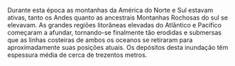 ﻿Durante esta época as montanhas da América do Norte e Sul estavam ativas, tanto os Andes quanto as ancestrais Montanhas Rochosas do sul se elevavam. As grandes regiões litorâneas elevadas do Atlântico e Pacífico começaram a afundar, tornando-se finalmente tão erodidas e submersas que as linhas costeiras de ambos os oceanos se retiraram para aproximadamente suas posições atuais. Os depósitos desta inundação têm espessura média de cerca de trezentos metros.